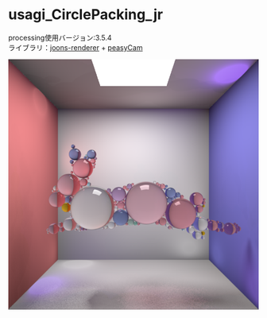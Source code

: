 # usagi_CirclePacking_jr  
processing使用バージョン:3.5.4  
ライブラリ：[joons-renderer](https://github.com/joonhyublee/joons-renderer) + [peasyCam](http://mrfeinberg.com/peasycam/)

![](https://github.com/yuyurigi/usagi_CirclePacking_jr/blob/main/rendered.png)

